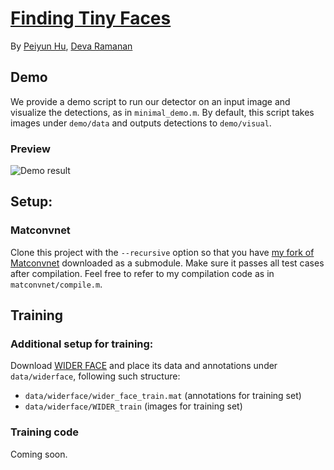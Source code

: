 # [Finding Tiny Faces](https://arxiv.org/abs/1612.04402)
By [Peiyun Hu](https://cs.cmu.edu/~peiyunh), [Deva Ramanan](https://cs.cmu.edu/~deva)

## Demo
We provide a demo script to run our detector on an input image and visualize the detections, as in `minimal_demo.m`. By default, this script takes images under `demo/data` and outputs detections to `demo/visual`. 

### Preview
![Demo result](https://raw.githubusercontent.com/peiyunh/tiny/master/demo/visual/selfie.png)

## Setup: 

### Matconvnet
Clone this project with the `--recursive` option so that you have [my fork of Matconvnet](https://github.com/peiyunh/matconvnet/tree/9822ec97f35cf5a56ae22707cc1c04e0d738e7db) downloaded as a submodule. Make sure it passes all test cases after compilation. Feel free to refer to my compilation code as in `matconvnet/compile.m`. 

## Training

### Additional setup for training:
Download [WIDER FACE](http://mmlab.ie.cuhk.edu.hk/projects/WIDERFace/) and place its data and annotations under `data/widerface`, following such structure: 
- `data/widerface/wider_face_train.mat` (annotations for training set)
- `data/widerface/WIDER_train` (images for training set)

### Training code
Coming soon.
